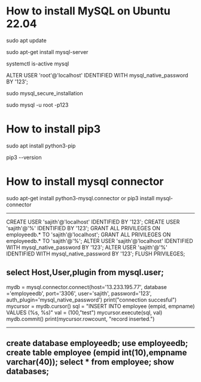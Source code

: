 # How to install MySQL on Ubuntu 22.04

sudo apt update

sudo apt-get install mysql-server

systemctl is-active mysql

ALTER USER 'root'@'localhost' IDENTIFIED WITH mysql_native_password BY '123';

sudo mysql_secure_installation

sudo mysql -u root -p123

# How to install pip3

sudo apt install python3-pip

pip3 --version

# How to install mysql connector

sudo apt-get install python3-mysql.connector
or
pip3 install mysql-connector

----------------------------------------------------------------
CREATE USER 'sajith'@'localhost' IDENTIFIED BY '123';
CREATE USER 'sajith'@'%' IDENTIFIED BY '123';
GRANT ALL PRIVILEGES ON employeedb.* TO 'sajith'@'localhost';
GRANT ALL PRIVILEGES ON employeedb.* TO 'sajith'@'%';
ALTER USER 'sajith'@'localhost' IDENTIFIED WITH mysql_native_password BY '123';
ALTER USER 'sajith'@'%' IDENTIFIED WITH mysql_native_password BY '123';
FLUSH PRIVILEGES;

select Host,User,plugin from mysql.user;
-----------------------------------------------------------------

mydb = mysql.connector.connect(host='13.233.195.77',
                               database ='employeedb',
                               port='3306',
                               user='sajith',
                               password='123',
                               auth_plugin='mysql_native_password')
print("connection succesful")
mycursor = mydb.cursor()
sql = "INSERT INTO employee (empid, empname) VALUES (%s, %s)"
val = (100,"test")
mycursor.execute(sql, val)
mydb.commit()
print(mycursor.rowcount, "record inserted.")

--------------------------------------------------------------------
create database employeedb;
use employeedb;
create table employee (empid int(10),empname varchar(40));
select * from employee;
show databases;
---------------------------------------------------------------------

